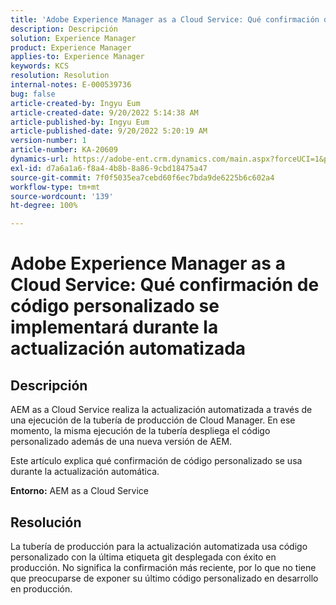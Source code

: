```yaml
---
title: 'Adobe Experience Manager as a Cloud Service: Qué confirmación de código personalizado se implementará durante la actualización automatizada'
description: Descripción
solution: Experience Manager
product: Experience Manager
applies-to: Experience Manager
keywords: KCS
resolution: Resolution
internal-notes: E-000539736
bug: false
article-created-by: Ingyu Eum
article-created-date: 9/20/2022 5:14:38 AM
article-published-by: Ingyu Eum
article-published-date: 9/20/2022 5:20:19 AM
version-number: 1
article-number: KA-20609
dynamics-url: https://adobe-ent.crm.dynamics.com/main.aspx?forceUCI=1&pagetype=entityrecord&etn=knowledgearticle&id=5c1eaf1a-a338-ed11-9db0-002248086a27
exl-id: d7a6a1a6-f8a4-4b8b-8a86-9cbd18475a47
source-git-commit: 7f0f5035ea7cebd60f6ec7bda9de6225b6c602a4
workflow-type: tm+mt
source-wordcount: '139'
ht-degree: 100%

---
```


# Adobe Experience Manager as a Cloud Service: Qué confirmación de código personalizado se implementará durante la actualización automatizada

## Descripción


AEM as a Cloud Service realiza la actualización automatizada a través de una ejecución de la tubería de producción de Cloud Manager. En ese momento, la misma ejecución de la tubería despliega el código personalizado además de una nueva versión de AEM.

Este artículo explica qué confirmación de código personalizado se usa durante la actualización automática.

<b>Entorno:</b>
AEM as a Cloud Service


## Resolución


La tubería de producción para la actualización automatizada usa código personalizado con la última etiqueta git desplegada con éxito en producción. No significa la confirmación más reciente, por lo que no tiene que preocuparse de exponer su último código personalizado en desarrollo en producción.
